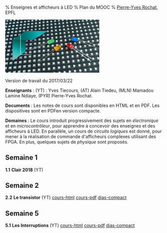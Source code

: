 % Enseignes et afficheurs à LED
% Plan du MOOC
% [Pierre-Yves Rochat](mailto:pyr@pyr.ch), EPFL

<img src="../../statiques/images/vignette.jpg" alt="Vignette du MOOC" style="width: 300px; text-align=center;"/>

Version de travail du 2017/03/22

**Enseignants** : (YT) : Yves Tiecours, (AT) Alain Tiedeu, (MLN) Mamadou Lamine Ndiaye, (PYR) Pierre-Yves Rochat.

**Documents** : Les notes de cours sont disponibles en HTML et en PDF. Les dispositives sont en PDFen version compacte.

**Domaines** : Le cours introduit progressivement des sujets en *électronique* et en *microcontrôleur*, pour apprendre à concevoir des enseignes et des afficheurs à LED. En parallèle, un cours de *circuits logiques* est donné, pour mener à la réalisation de commande d'afficheurs complexes utilisant des FPGA. En plus, quelques sujets de *physique* sont proposés.


## Semaine 1 ##



**1.1** **Clair 2018**  (YT)     

## Semaine 2 ##



**2.2** **Le transistor**  (YT)  [cours-html](../202/transistor.html) [cours-pdf](../202/transistor.pdf) [dias-compact](../202/transistor-dia-compact.pdf)   

## Semaine 5 ##



**5.1** **Les Interruptions**  (YT)  [cours-html](../501/inter.html) [cours-pdf](../501/inter.pdf) [dias-compact](../501/inter-dia-compact.pdf)   